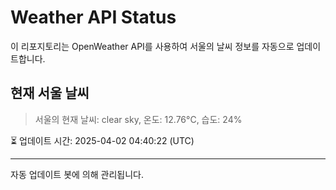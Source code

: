
# Weather API Status

이 리포지토리는 OpenWeather API를 사용하여 서울의 날씨 정보를 자동으로 업데이트합니다.

## 현재 서울 날씨
> 서울의 현재 날씨: clear sky, 온도: 12.76°C, 습도: 24%

⏳ 업데이트 시간: 2025-04-02 04:40:22 (UTC)

---
자동 업데이트 봇에 의해 관리됩니다.
